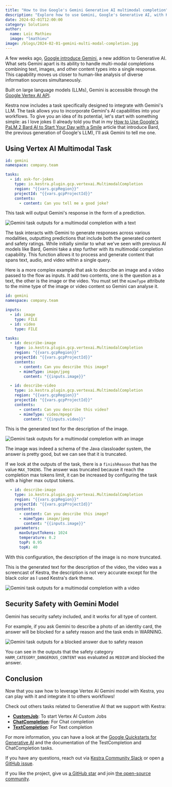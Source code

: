 ```yaml
---
title: "How to Use Google's Gemini Generative AI multimodal completion"
description: "Explore how to use Gemini, Google's Generative AI, with Kestra."
date: 2024-02-01T12:00:00
category: Solutions
author:
  name: Loïc Mathieu
  image: "lmathieu"
image: /blogs/2024-02-01-gemini-multi-modal-completion.jpg
---
```


A few weeks ago, [Google introduce Gemini](https://blog.google/technology/ai/google-gemini-ai), a new addition to Generative AI. What sets Gemini apart is its ability to handle multi-modal completions combining text, images, and other content types into a single response. This capability moves us closer to human-like analysis of diverse information sources simultaneously.

Built on large language models (LLMs), Gemini is accessible through the [Google Vertex AI API](https://cloud.google.com/vertex-ai).

Kestra now includes a task specifically designed to integrate with Gemini's LLM. The task allows you to incorporate Gemini's AI capabilities into your workflows. To give you an idea of its potential, let's start with something simple: as I love jokes (I already told you that in my [How to Use Google's PaLM 2 Bard AI to Start Your Day with a Smile](2023-08-24-using-google-bard-ai-with-kestra.md) article that introduce Bard, the previous generation of Google's LLM), I'll ask Gemini to tell me one.

## Using Vertex AI Multimodal Task

```yaml
id: gemini
namespace: company.team

tasks:
  - id: ask-for-jokes
    type: io.kestra.plugin.gcp.vertexai.MultimodalCompletion
    region: "{{vars.gcpRegion}}"
    projectId: "{{vars.gcpProjectId}}"
    contents:
      - content: Can you tell me a good joke?
```

This task will output Gemini's response in the form of a prediction.

![Gemini task outputs for a multimodal completion with a text](/blogs/2024-02-01-gemini-multi-modal-completion/text-completion-outputs.png)

The task interacts with Gemini to generate responses across various modalities, outputting predictions that include both the generated content and safety ratings. While initially similar to what we've seen with previous AI models like Bard, Gemini take a step further with its multimodal completion capability. This function allows it to process and generate content that spans text, audio, and video within a single query.

Here is a more complex example that ask to describe an image and a video passed to the flow as inputs. It add two contents, one is the question as a text, the other is the image or the video. You must set the `mimeType` attribute to the mime type of the image or video content so Gemini can analyse it.

```yaml
id: gemini
namespace: company.team

inputs:
  - id: image
    type: FILE
  - id: video
    type: FILE

tasks:
  - id: describe-image
    type: io.kestra.plugin.gcp.vertexai.MultimodalCompletion
    region: "{{vars.gcpRegion}}"
    projectId: "{{vars.gcpProjectId}}"
    contents:
      - content: Can you describe this image?
      - mimeType: image/jpeg
        content: "{{inputs.image}}"

  - id: describe-video
    type: io.kestra.plugin.gcp.vertexai.MultimodalCompletion
    region: "{{vars.gcpRegion}}"
    projectId: "{{vars.gcpProjectId}}"
    contents:
      - content: Can you describe this video?
      - mimeType: video/mpeg4
        content: "{{inputs.video}}"
```

This is the generated text for the description of the image.

![Gemini task outputs for a multimodal completion with an image](/blogs/2024-02-01-gemini-multi-modal-completion/image-completion-output.png)

The image was indeed a schema of the Java classloader system, the answer is pretty good, but we can see that it is truncated.

If we look at the outputs of the task, there is a `finishReason` that has the value `MAX_TOKENS`. The answer was truncated because it reach the completion max tokens limit, it can be increased by configuring the task with a higher max output tokens.

```yaml
  - id: describe-image
    type: io.kestra.plugin.gcp.vertexai.MultimodalCompletion
    region: "{{vars.gcpRegion}}"
    projectId: "{{vars.gcpProjectId}}"
    contents:
      - content: Can you describe this image?
      - mimeType: image/jpeg
        content: "{{inputs.image}}"
    parameters:
      maxOutputTokens: 1024
      temperature: 0.2
      topP: 0.95
      topK: 40
```

With this configuration, the description of the image is no more truncated.

This is the generated text for the description of the video, the video was a screencast of Kestra, the description is not very accurate except for the black color as I used Kestra's dark theme.

![Gemini task outputs for a multimodal completion with a video](/blogs/2024-02-01-gemini-multi-modal-completion/video-completion-output.png)

## Security Safety with Gemini Model

Gemini has security safety included, and it works for all type of content.

For example, if you ask Gemini to describe a photo of an identity card, the answer will be blocked for a safety reason and the task ends in WARNING.

![Gemini task outputs for a blocked answer due to safety reason](/blogs/2024-02-01-gemini-multi-modal-completion/safety-blocked-output.png)

You can see in the outputs that the safety category `HARM_CATEGORY_DANGEROUS_CONTENT` was evaluated as `MEDIUM` and blocked the answer.

## Conclusion ##

Now that you saw how to leverage Vertex AI Gemini model with Kestra, you can play with it and integrate it to others workflows!

Check out others tasks related to Generative AI that we support with Kestra:

- [**CustomJob**](/plugins/tasks/vertexai/io.kestra.plugin.gcp.vertexai.CustomJob): To start Vertex AI Custom Jobs
- [**ChatCompletion**](/plugins/tasks/vertexai/io.kestra.plugin.gcp.vertexai.ChatCompletion): For Chat completion
- [**TextCompletion**](/plugins/tasks/vertexai/io.kestra.plugin.gcp.vertexai.TextCompletion): For Text completion

For more information, you can have a look at the [Google Quickstarts for Generative AI](https://cloud.google.com/vertex-ai/docs/generative-ai/start/quickstarts/api-quickstart) and the documentation of the TestCompletion and ChatCompletion tasks.

If you have any questions, reach out via [Kestra Community Slack](https://kestra.io/slack) or open [a GitHub issue](https://github.com/kestra-io/kestra).

If you like the project, give us [a GitHub star](https://github.com/kestra-io/kestra) and join [the open-source community](https://kestra.io/slack).
